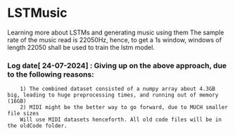 # LSTMusic
Learning more about LSTMs and generating music using them
The sample rate of the music read is 22050Hz, hence, to get a 1s window, windows of length 22050 shall be used to train the lstm model.

### Log date[ 24-07-2024] : Giving up on the above approach, due to the following reasons: 
        1) The combined dataset consisted of a numpy array about 4.3GB big, leading to huge preprocessing times, and running out of memory (16GB)
        2) MIDI might be the better way to go forward, due to MUCH smaller file sizes 
        Will use MIDI datasets henceforth. All old code files will be in the oldCode folder.
